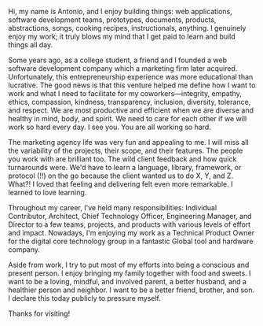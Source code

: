 Hi, my name is Antonio, and I enjoy building things: web applications, software development teams, prototypes, documents, products, abstractions, songs, cooking recipes, instructionals, anything. I genuinely enjoy my work; it truly blows my mind that I get paid to learn and build things all day.

Some years ago, as a college student, a friend and I founded a web software development company which a marketing firm later acquired. Unfortunately, this entrepreneurship experience was more educational than lucrative. The good news is that this venture helped me define how I want to work and what I need to facilitate for my coworkers—integrity, empathy, ethics, compassion, kindness, transparency, inclusion, diversity, tolerance, and respect. We are most productive and efficient when we are diverse and healthy in mind, body, and spirit. We need to care for each other if we will work so hard every day. I see you. You are all working so hard.

The marketing agency life was very fun and appealing to me. I will miss all the variability of the projects, their scope, and their features. The people you work with are brilliant too. The wild client feedback and how quick turnarounds were. We'd have to learn a language, library, framework, or protocol (!!) on the go because the client wanted us to do X, Y, and Z. What?! I loved that feeling and delivering felt even more remarkable. I learned to love learning.

Throughout my career, I've held many responsibilities: Individual Contributor, Architect, Chief Technology Officer, Engineering Manager, and Director to a few teams, projects, and products with various levels of effort and impact. Nowadays, I'm enjoying my work as a Technical Product Owner for the digital core technology group in a fantastic Global tool and hardware company.

Aside from work, I try to put most of my efforts into being a conscious and present person. I enjoy bringing my family together with food and sweets. I want to be a loving, mindful, and involved parent, a better husband, and a healthier person and neighbor. I want to be a better friend, brother, and son. I declare this today publicly to pressure myself.

Thanks for visiting! 


<!--
**antoniwan/antoniwan** is a ✨ _special_ ✨ repository because its `README.md` (this file) appears on your GitHub profile.

Here are some ideas to get you started:

- 🔭 I’m currently working on ...
- 🌱 I’m currently learning ...
- 👯 I’m looking to collaborate on ...
- 🤔 I’m looking for help with ...
- 💬 Ask me about ...
- 📫 How to reach me: ...
- 😄 Pronouns: ...
- ⚡ Fun fact: ...
-->
